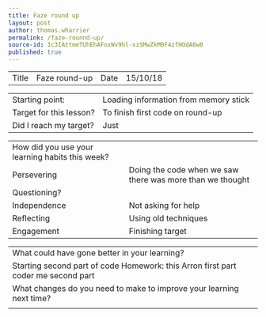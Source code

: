 ```yaml
---
title: Faze round up
layout: post
author: thomas.wharrier
permalink: /faze-rounnd-up/
source-id: 1c3IAttmeTUhEhAFnxWv9hl-xzSMwZkM0F4zfHOdA6w0
published: true
---
```

<table>
  <tr>
    <td>Title</td>
    <td>Faze round-up</td>
    <td>Date</td>
    <td>15/10/18</td>
  </tr>
</table>


<table>
  <tr>
    <td>Starting point:</td>
    <td>Loading information from memory stick  </td>
  </tr>
  <tr>
    <td>Target for this lesson?</td>
    <td>To finish first code on round-up</td>
  </tr>
  <tr>
    <td>Did I reach my target? </td>
    <td>Just </td>
  </tr>
</table>


<table>
  <tr>
    <td>How did you use your learning habits this week?</td>
    <td></td>
  </tr>
  <tr>
    <td>Persevering</td>
    <td>Doing the code when we saw there was more than we thought </td>
  </tr>
  <tr>
    <td>Questioning?</td>
    <td></td>
  </tr>
  <tr>
    <td>Independence</td>
    <td>Not asking for help </td>
  </tr>
  <tr>
    <td>Reflecting</td>
    <td>Using old techniques</td>
  </tr>
  <tr>
    <td>Engagement</td>
    <td>Finishing target </td>
  </tr>
</table>


<table>
  <tr>
    <td>What could have gone better in your learning?</td>
    <td></td>
  </tr>
  <tr>
    <td>Starting second part of code 
Homework: this 
Arron first part coder me second part</td>
    <td></td>
  </tr>
  <tr>
    <td>What changes do you need to make to improve your learning next time?</td>
    <td></td>
  </tr>
  <tr>
    <td></td>
    <td></td>
  </tr>
</table>



